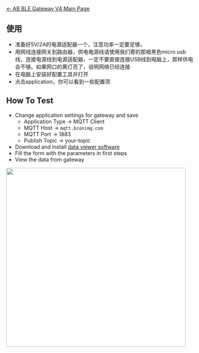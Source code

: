 

[← AB BLE Gateway V4 Main Page](/AB_BLE_Gateway_V4 "wikilink")



## 使用

  - 准备好5V/2A的电源适配器一个，注意功率一定要足够。
  - 用网线连接网关到路由器，供电电源线请使用我们寄的那根黑色micro
    usb线，连接电源线到电源适配器，一定不要直接连接USB线到电脑上，那样供电会不够。如果网口的黄灯亮了，说明网络已经连接
  - 在电脑上安装好配置工具并打开
  - 点击application，你可以看到一些配置项

## How To Test

  - Change application settings for gateway and save
      - Application Type -\> MQTT Client
      - MQTT Host -\> `mqtt.bconimg.com`
      - MQTT Port -\> 1883
      - Publish Topic -\> your-topic
  - Download and install [data viewer
    software](http://7fvk57.com1.z0.glb.clouddn.com/ble-viewer-setup-v1.0.0.exe.zip)
  - Fill the form with the parameters in first steps
  - View the data from
gateway

<img src="http://7fvk57.com1.z0.glb.clouddn.com/ble-viewer.png" width="480">

